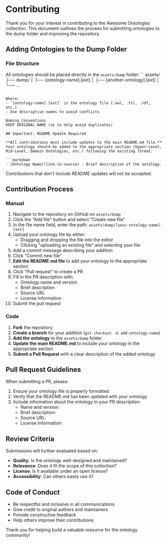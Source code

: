 # Contributing 

Thank you for your interest in contributing to the Awesome Ontologies collection. This document outlines the process for submitting ontologies to the dump folder and improving the repository.

## Adding Ontologies to the Dump Folder

### File Structure

All ontologies should be placed directly in the `assets/dump` folder:```
assets/
├── dump/
│   ├── [ontology-name].[ext]
│   ├── [another-ontology].[ext]
│   └── ...
```

Where:
- `[ontology-name].[ext]` is the ontology file (.owl, .ttl, .rdf, etc.)
- Use descriptive names to avoid conflicts

Naming Conventions
KEEP ORIGINAL NAME (so to help avoid duplicates)

## Important: README Update Required

**All contributions must include updates to the main README.md file.** Your ontology should be added to the appropriate section (Upper-Level, Mid-Level, Domain Ontologies, etc.) following the existing format:

```markdown
- [Ontology Name](link-to-source) - Brief description of the ontology.
```

Contributions that don't include README updates will not be accepted.

## Contribution Process

### Manual
1. Navigate to the repository on GitHub on `assets/dump`
2. Click the "Add file" button and select "Create new file"
3. In the file name field, enter the path: `assets/dump/[your-ontology-name].[ext]`
4. Upload your ontology file by either:
   - Dragging and dropping the file into the editor
   - Clicking "uploading an existing file" and selecting your file
5. Add a commit message describing your addition
6. Click "Commit new file"
7. **Edit the README.md file** to add your ontology to the appropriate section
8. Click "Pull request" to create a PR
9. Fill in the PR description with:
   - Ontology name and version
   - Brief description
   - Source URL
   - License information
10. Submit the pull request


### Code 
1. **Fork** the repository
2. **Create a branch** for your addition (`git checkout -b add-ontology-name`)
3. **Add the ontology** to the `assets/dump` folder
4. **Update the main README.md** to include your ontology in the appropriate section
5. **Submit a Pull Request** with a clear description of the added ontology

## Pull Request Guidelines

When submitting a PR, please:

1. Ensure your ontology file is properly formatted
2. Verify that the README.md has been updated with your ontology
3. Include information about the ontology in your PR description:
   - Name and version: 
   - Brief description: 
   - Source URL:
   - License information:

## Review Criteria

Submissions will further evaluated based on:

- **Quality**: Is the ontology well-designed and maintained?
- **Relevance**: Does it fit the scope of this collection?
- **License**: Is it available under an open license?
- **Accessibility**: Can others easily use it?

## Code of Conduct

- Be respectful and inclusive in all communications
- Give credit to original authors and maintainers
- Provide constructive feedback
- Help others improve their contributions

Thank you for helping build a valuable resource for the ontology community! 
